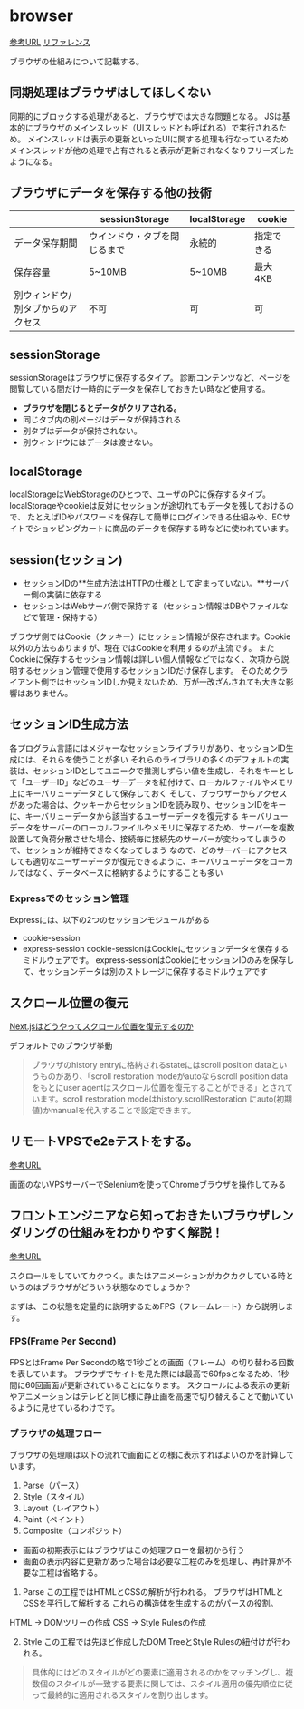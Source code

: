# browser
[参考URL](https://zenn.dev/silverbirder/articles/e10295948e17ca)
[リファレンス](https://developer.mozilla.org/ja/docs/Web/Performance/How_browsers_work)

ブラウザの仕組みについて記載する。

## 同期処理はブラウザはしてほしくない

同期的にブロックする処理があると、ブラウザでは大きな問題となる。
JSは基本的にブラウザのメインスレッド（UIスレッドとも呼ばれる）で実行されるため。
メインスレッドは表示の更新といったUIに関する処理も行なっているためメインスレッドが他の処理で占有されると表示が更新されなくなりフリーズしたようになる。

## ブラウザにデータを保存する他の技術

|         | sessionStorage | localStorage | cookie |
| ------- | -------------- | ------------ | ------ |
| データ保存期間 | ウインドウ・タブを閉じるまで | 永続的 | 指定できる  |
| 保存容量 | 5~10MB | 5~10MB | 最大4KB |
| 別ウィンドウ/別タブからのアクセス | 不可 |可 | 可 |

## sessionStorage

sessionStorageはブラウザに保存するタイプ。
診断コンテンツなど、ページを閲覧している間だけ一時的にデータを保存しておきたい時など使用する。

- **ブラウザを閉じるとデータがクリアされる。**
- 同じタブ内の別ページはデータが保持される
- 別タブはデータが保持されない。
- 別ウィンドウにはデータは渡せない。

## localStorage

localStorageはWebStorageのひとつで、ユーザのPCに保存するタイプ。
localStorageやcookieは反対にセッションが途切れてもデータを残しておけるので、
たとえばIDやパスワードを保存して簡単にログインできる仕組みや、ECサイトでショッピングカートに商品のデータを保存する時などに使われています。

## session(セッション)

- セッションIDの**生成方法はHTTPの仕様として定まっていない。**サーバー側の実装に依存する
- セッションはWebサーバ側で保持する（セッション情報はDBやファイルなどで管理・保持する）

ブラウザ側ではCookie（クッキー）にセッション情報が保存されます。Cookie以外の方法もありますが、現在ではCookieを利用するのが主流です。
またCookieに保存するセッション情報は詳しい個人情報などではなく、次項から説明するセッション管理で使用するセッションIDだけ保存します。
そのためクライアント側ではセッションIDしか見えないため、万が一改ざんされても大きな影響はありません。

セッションID生成方法
- 
各プログラム言語にはメジャーなセッションライブラリがあり、セッションID生成には、それらを使うことが多い
それらのライブラリの多くのデフォルトの実装は、セッションIDとしてユニークで推測しずらい値を生成し、それをキーとして「ユーザーID」などのユーザーデータを紐付けて、ローカルファイルやメモリ上にキーバリューデータとして保存しておく
そして、ブラウザーからアクセスがあった場合は、クッキーからセッションIDを読み取り、セッションIDをキーに、キーバリューデータから該当するユーザーデータを復元する
キーバリューデータをサーバーのローカルファイルやメモリに保存するため、サーバーを複数設置して負荷分散させた場合、接続毎に接続先のサーバーが変わってしまうので、セッションが維持できなくなってしまう
なので、どのサーバーにアクセスしても適切なユーザーデータが復元できるように、キーバリューデータをローカルではなく、データベースに格納するようにすることも多い

### Expressでのセッション管理

Expressには、以下の2つのセッションモジュールがある
- cookie-session
- express-session
cookie-sessionはCookieにセッションデータを保存するミドルウェアです。
express-sessionはCookieにセッションIDのみを保存して、セッションデータは別のストレージに保存するミドルウェアです

## スクロール位置の復元
[Next.jsはどうやってスクロール位置を復元するのか](https://zenn.dev/akfm/articles/next-js-scroll-restore)

デフォルトでのブラウザ挙動
>ブラウザのhistory entryに格納されるstateにはscroll position dataというものがあり、「scroll restoration modeがautoならscroll position dataをもとにuser agentはスクロール位置を復元することができる」とされています。scroll restoration modeはhistory.scrollRestoration にauto(初期値)かmanualを代入することで設定できます。

## リモートVPSでe2eテストをする。
[参考URL](https://dreamerdream.hateblo.jp/entry/2019/04/24/170000)

画面のないVPSサーバーでSeleniumを使ってChromeブラウザを操作してみる

## フロントエンジニアなら知っておきたいブラウザレンダリングの仕組みをわかりやすく解説！
[参考URL](https://blog.leap-in.com/lets-learn-how-to-browser-works/)

スクロールをしていてカクつく。またはアニメーションがカクカクしている時というのはブラウザがどういう状態なのでしょうか？

まずは、この状態を定量的に説明するためFPS（フレームレート）から説明します。
### FPS(Frame Per Second)

FPSとはFrame Per Secondの略で1秒ごとの画面（フレーム）の切り替わる回数を表しています。
ブラウザでサイトを見た際には最高で60fpsとなるため、1秒間に60回画面が更新されていることになります。
スクロールによる表示の更新やアニメーションはテレビと同じ様に静止画を高速で切り替えることで動いているように見せているわけです。


### ブラウザの処理フロー

ブラウザの処理順は以下の流れで画面にどの様に表示すればよいのかを計算しています。
1. Parse（パース）
2. Style（スタイル）
3. Layout（レイアウト）
4. Paint（ペイント）
5. Composite（コンポジット）

- 画面の初期表示にはブラウザはこの処理フローを最初から行う
- 画面の表示内容に更新があった場合は必要な工程のみを処理し、再計算が不要な工程は省略する。

1. Parse
この工程ではHTMLとCSSの解析が行われる。
ブラウザはHTMLとCSSを平行して解析する
これらの構造体を生成するのがパースの役割。

HTML → DOMツリーの作成
CSS → Style Rulesの作成

2. Style
この工程では先ほど作成したDOM TreeとStyle Rulesの紐付けが行われる。
>具体的にはどのスタイルがどの要素に適用されるのかをマッチングし、複数個のスタイルが一致する要素に関しては、スタイル適用の優先順位に従って最終的に適用されるスタイルを割り出します。







